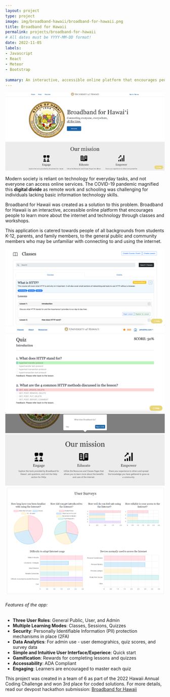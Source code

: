 ```yaml
---
layout: project
type: project
image: img/broadband-hawaii/broadband-for-hawaii.png
title: Broadband for Hawaii
permalink: projects/broadband-for-hawaii
# All dates must be YYYY-MM-DD format!
date: 2022-11-05
labels:
- Javascript
- React
- Meteor
- Bootstrap

summary: An interactive, accessible online platform that encourages people to learn more about the internet and technology through classes and workshops.
---
```


<img class="img-fluid rounded mx-auto d-block" src="../img/broadband-hawaii/landing-page.png" alt="landing page">

Modern society is reliant on technology for everyday tasks, and not everyone can access online services. The COVID-19 pandemic magnified this **digital divide** as remote work and schooling was challenging for individuals lacking basic information technology skills.

Broadband for Hawaii was created as a solution to this problem. Broadband for Hawaii is an interactive, accessible online platform that encourages people to learn more about the internet and technology through classes and workshops. 

This application is catered towards people of all backgrounds from students K-12, parents, and family members, to the general public and community members who may be unfamiliar with connecting to and using the internet.

<div class="text-center p-4">
  <img width="525vw" src="../img/broadband-hawaii/classes.png">
  <img width="525vw" src="../img/broadband-hawaii/quizzes.png">
</div>

<div class="text-center p-4">
  <img width="525vw" src="../img/broadband-hawaii/quick-start.png">
  <img width="525vw" src="../img/broadband-hawaii/data-analytics-page.png">
</div>

###### Features of the app:
- **Three User Roles**: General Public, User, and Admin
- **Multiple Learning Modes**: Classes, Sessions, Quizzes
- **Security**: Personally Identifiable Information (PII) protection mechanisms in place (2FA)
- **Data Analytics**: For admin use - user demograhics, quiz scores, and survey data
- **Simple and Intuitive User Interface/Experiece**: Quick start
- **Gamification**: Rewards for completing lessons and quizzes
- **Accessability**: ADA Compliant
- **Engaging**: Learners are encouraged to master each quiz

This project was created in a team of 6 as part of the 2022 Hawaii Annual Coding Challenge and won 3rd place for coded solutions. For more details, read our devpost hackathon submission: <a href="https://devpost.com/software/chipmunks">Broadband for Hawaii</a>
